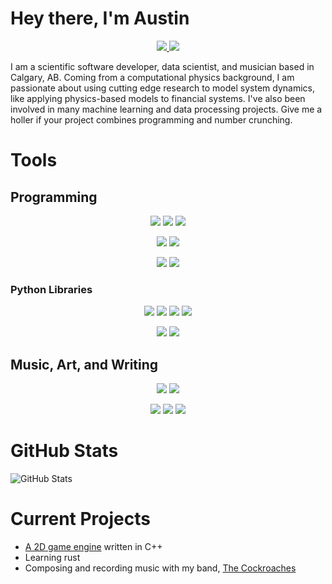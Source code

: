 # Hey there, I'm Austin

<p align="center">
  <a href="https://www.gitlab.com/patriacaelum">
    <img src="https://img.shields.io/badge/GITLAB-6b4fbb?logo=gitlab&logoColor=white&style=for-the-badge"/>
  </a>
  <a href="https://www.linkedin.com/in/austin-nhung-521397159">
    <img src="https://img.shields.io/badge/LINKEDIN-0274b3?logo=linkedin&logoColor=white&style=for-the-badge"/>
  </a>
</p>

I am a scientific software developer, data scientist, and musician based in
Calgary, AB. Coming from a computational physics background, I am passionate
about using cutting edge research to model system dynamics, like applying
physics-based models to financial systems. I've also been involved in many
machine learning and data processing projects. Give me a holler if your project
combines programming and number crunching.


# Tools

## Programming

<p align="center">
  <img src="https://img.shields.io/badge/C++-0080cd?logo=cplusplus&logoColor=white&style=for-the-badge"/>
  <img src="https://img.shields.io/badge/PYTHON-ffd140?logo=python&logoColor=white&style=for-the-badge"/>
  <img src="https://img.shields.io/badge/RUST-000000?logo=rust&logoColor=white&style=for-the-badge"/>
</p>

<p align="center">
  <img src="https://img.shields.io/badge/MONGODB-000000?logo=mongodb&logoColor=white&style=for-the-badge"/>
  <img src="https://img.shields.io/badge/POSTGRESQL-316192?logo=postgresql&logoColor=white&style=for-the-badge"/>
</p>

<p align="center">
  <img src="https://img.shields.io/badge/DOCKER-2597ef?logo=docker&logoColor=white&style=for-the-badge"/>
  <img src="https://img.shields.io/badge/LINUX-000000?logo=linux&logoColor=white&style=for-the-badge"/>
</p>

### Python Libraries

<p align="center">
  <img src="https://img.shields.io/badge/NUMPY-0721a0?logo=numpy&logoColor=white&style=for-the-badge"/>
  <img src="https://img.shields.io/badge/PANDAS-120653?logo=pandas&logoColor=white&style=for-the-badge"/>
  <img src="https://img.shields.io/badge/SCIKIT-LEARN-f89838?logo=scikit-learn&logoColor=white&style=for-the-badge"/>
  <img src="https://img.shields.io/badge/SCIPY-0d56a6?logo=scipy&logoColor=white&style=for-the-badge"/>
</p>

<p align="center">
  <img src="https://img.shields.io/badge/DJANGO-103e2e?logo=django&logoColor=white&style=for-the-badge"/>
  <img src="https://img.shields.io/badge/FLASK-000000?logo=flask&logoColor=white&style=for-the-badge"/>
</p>

## Music, Art, and Writing

<p align="center">
  <img src="https://img.shields.io/badge/BANDLAB-df3712?logo=bandlab&logoColor=white&style=for-the-badge"/>
  <img src="https://img.shields.io/badge/MUSESCORE-1370b9?logo=musescore&logoColor=white&style=for-the-badge"/>
</p>
<p align="center">
  <img src="https://img.shields.io/badge/KRITA-4d4d4b?logo=krita&logoColor=white&style=for-the-badge"/>
  <img src="https://img.shields.io/badge/LATEX-008081?logo=latex&logoColor=white&style=for-the-badge"/>
  <img src="https://img.shields.io/badge/OBSIDIAN-4a37a0?logo=obsidian&logoColor=white&style=for-the-badge"/>
</p>


# GitHub Stats

![GitHub Stats](https://github-readme-stats.vercel.app/api?username=patriacaelum&count_private=true&show_icons=true&theme=onedark)


# Current Projects

- [A 2D game engine](https://gitlab.com/patriacaelum/trashpile) written in C++
- Learning rust
- Composing and recording music with my band, [The Cockroaches](https://www.youtube.com/channel/UCllEpb4zXF4CpdW-8duYYOQ)
